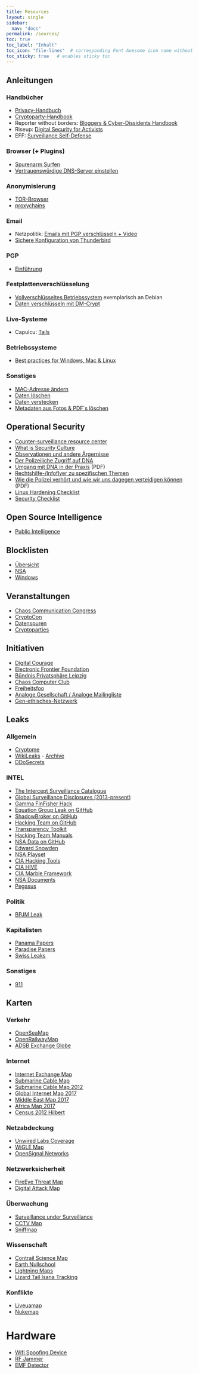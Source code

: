 ```yaml
---
title: Resources
layout: single
sidebar:
  nav: "docs"
permalink: /sources/
toc: true
toc_label: "Inhalt"
toc_icon: "file-lines"  # corresponding Font Awesome icon name without the "fa" prefix
toc_sticky: true   # enables sticky toc
---
```


## Anleitungen

### Handbücher
+ <a href="https://www.privacy-handbuch.de/download/privacy-handbuch.pdf">Privacy-Handbuch</a>
+ <a href="https://www.cryptoparty.in/learn/handbook" target="_blank">Cryptoparty-Handbook</a>
+ Reporter without borders: <a href="http://www.rsf.org/IMG/pdf/Bloggers_Handbook2.pdf">Bloggers & Cyber-Dissidents Handbook</a>
+ Riseup: <a href="https://riseup.net/en/security/resources" target="_blank">Digital Security for Activists</a>
+ EFF: <a href="https://ssd.eff.org/" target="_blank">Surveillance Self-Defense</a>

### Browser (+ Plugins)
+ <a href="https://www.privacy-handbuch.de/handbuch_21.htm" target="_blank">Spurenarm Surfen</a>
+ <a href="https://www.privacy-handbuch.de/handbuch_93.htm" target="_blank">Vertrauenswürdige DNS-Server einstellen</a>

### Anonymisierung
+ <a href="https://www.privacy-handbuch.de/handbuch_24a.htm" target="_blank">TOR-Browser</a>
+ <a href="https://www.privacy-handbuch.de/handbuch_24t.htm" target="_blank">proxychains</a>

### Email
+ Netzpolitik: <a href="https://netzpolitik.org/2013/anleitung-so-verschlusselt-ihr-eure-e-mails-mit-pgp/" target="_blank">Emails mit PGP verschlüsseln + Video</a>
+ <a href="https://www.privacy-handbuch.de/handbuch_31d.htm" target="_blank">Sichere Konfiguration von Thunderbird</a>

### PGP
+ <a href="http://einklich.net/anleitung/pgp2.htm" target="_blank">Einführung </a>

### Festplattenverschlüsselung
+ <a href="https://curius.de/verschluesselung/luks-betriebssystem-verschluesseln/" target="_blank">Vollverschlüsseltes Betriebssystem</a> exemplarisch an Debian
+ <a href="https://www.privacy-handbuch.de/handbuch_37a.htm" target="_blank">Daten verschlüsseln mit DM-Crypt</a>

### Live-Systeme
+ Capulcu: <a href="https://capulcu.blackblogs.org/bandi/" target="_blank">Tails</a>

### Betriebssysteme
+ <a href="https://privacy.sexy">Best practices for Windows, Mac & Linux</a>

### Sonstiges
+ <a href="http://www.easy-network.de/mac-adresse-unter-linux-aendern.html" target="_blank">MAC-Adresse ändern</a>
+ <a href="https://www.privacy-handbuch.de/handbuch_42.htm" target="_blank">Daten löschen</a>
+ <a href="https://www.privacy-handbuch.de/handbuch_41.htm" target="_blank">Daten verstecken</a>
+ <a href="https://www.privacy-handbuch.de/handbuch_43.htm" target="_blank">Metadaten aus Fotos & PDF´s löschen</a>

## Operational Security 

- [Counter-surveillance resource center](https://www.csrc.link/de/)
- [What is Security Culture](https://de.crimethinc.com/2004/11/01/what-is-security-culture)
- [Observationen und andere Ärgernisse](https://librifelis.noblogs.org/post/2022/03/04/broschure-observationen-und-andere-argernisse/)
- [Der Polizeiliche Zugriff auf DNA](https://shop.gen-ethisches-netzwerk.de/broschuere/41-der-polizeiliche-zugriff-auf-dna.html)
- [Umgang mit DNA in der Praxis](https://www.csrc.link/download/umgang-mit-dna-in-der-praxis/umgang-mit-dna-in-der-praxis.pdf) (PDF)
- [Rechtshilfe-/Infoflyer zu spezifischen Themen](https://www.rote-hilfe.de/downloads1/category/3-was-tun-wenn-s-brennt-und-rechtshilfe-infoflyer-zu-spezifischen-themen)
- [Wie die Polizei verhört und wie wir uns dagegen verteidigen können](https://projet-evasions.org/wp-content/uploads/2022/07/220707-PDF-D-web-verhor.pdf) (PDF)
- [Linux Hardening Checklist](https://github.com/trimstray/linux-hardening-checklist)
- [Security Checklist](https://github.com/geeknik/personal-security-checklist)

## Open Source Intelligence

- [Public Intelligence](https://publicintelligence.net)

## Blocklisten

+ [Übersicht](https://firebog.net)
+ [NSA](https://github.com/ProjectZeroDays/NSABlocklist)
+ [Windows](https://github.com/winkler-winsen/microsoft-telemetry-blocklist-BSI-)

## Veranstaltungen

+   <a href="https://www.ccc.de/de/tags/congress" target="_blank">Chaos Communication Congress</a>
+   <a href="https://cryptocon.org/" target="_blank">CryptoCon</a>
+   <a href="http://datenspuren.de/" target="_blank">Datenspuren</a>
+  <a href="https://www.cryptoparty.in/parties/upcoming" target="_blank">Cryptoparties</a>

## Initiativen

+   <a href="https://digitalcourage.de/" target="_blank">Digital Courage</a>
+   <a href="https://www.eff.org/" target="_blank">Electronic Frontier Foundation</a>
+   <a href="https://privatsphaere-leipzig.org/" target="_blank">Bündnis Privatsphäre Leipzig</a>
+   <a href="http://ccc.de/" target="_blank">Chaos Computer Club</a>
+   <a href="https://freiheitsfoo.de/" target="_blank">Freiheitsfoo</a>
+   <a href="http://analoges.org/" target="_blank">Analoge Gesellschaft / Analoge Mailingliste</a>
+   <a href="https://www.gen-ethisches-netzwerk.de">Gen-ethisches-Netzwerk</a>

## Leaks

### Allgemein

- [Cryptome](https://cryptome.org)
- [WikiLeaks](https://wikileaks.org) - [Archive](https://github.com/YetAnotherMorty/wikileaks-database)
- [DDoSecrets](https://ddosecrets.com)

### INTEL

- [The Intercept Surveillance Catalogue](https://theintercept.com/surveillance-catalogue/)
- [Global Surveillance Disclosures (2013-present)](https://en.wikipedia.org/wiki/Global_surveillance_disclosures_(2013%E2%80%93present))
- [Gamma FinFisher Hack](https://netzpolitik.org/2014/gamma-finfisher-hacked-40-gb-of-internal-documents-and-source-code-of-government-malware-published/)
- [Equation Group Leak on GitHub](https://github.com/adamcaudill/EquationGroupLeak)
- [ShadowBroker on GitHub](https://github.com/misterch0c/shadowbroker)
- [Hacking Team on GitHub](https://github.com/hackedteam?tab=repositories)
- [Transparency Toolkit](https://ht.transparencytoolkit.org/)
- [Hacking Team Manuals](https://theintercept.com/2014/10/30/hacking-team/#manuals)
- [NSA Data on GitHub](https://github.com/transparencytoolkit/nsa-data)
- [Edward Snowden](hhttps://github.com/iamcryptoki/snowden-archive)
- [NSA Playset](http://www.nsaplayset.org)
- [CIA Hacking Tools](https://github.com/DonnchaC/cia-hacking-tool-archive)
- [CIA HIVE](https://github.com/infoskirmish/hive)
- [CIA Marble Framework](https://github.com/mzakyz666/WikiLeaks-Marble-CIA)
- [NSA Documents](https://github.com/j3ssie/documents)
- [Pegasus](https://github.com/yt0ng/Pegasus)

### Politik

- [BPJM Leak](https://bpjmleak.neocities.org/)

### Kapitalisten

- [Panama Papers](http://panamapapers.sueddeutsche.de/)
- [Paradise Papers](https://projekte.sueddeutsche.de/paradisepapers/)
- [Swiss Leaks](https://projects.icij.org/swiss-leaks/)

### Sonstiges

- [911](https://github.com/gadsden0/wikileaks-9-11-files)

## Karten

### Verkehr

- [OpenSeaMap](https://map.openseamap.org)
- [OpenRailwayMap](https://www.openrailwaymap.org)
- [ADSB Exchange Globe](https://globe.adsbexchange.com)

### Internet

- [Internet Exchange Map](https://www.internetexchangemap.com)
- [Submarine Cable Map](https://www.submarinecablemap.com/)
- [Submarine Cable Map 2012](http://submarine-cable-map-2012.telegeography.com/)
- [Global Internet Map 2017](http://global-internet-map-2017.telegeography.com)
- [Middle East Map 2017](http://middle-east-map-2017.telegeography.com/)
- [Africa Map 2017](http://africa-map-2017.telegeography.com/)
- [Census 2012 Hilbert](http://census2012.sourceforge.net/hilbert/index.html)

### Netzabdeckung

- [Unwired Labs Coverage](https://unwiredlabs.com/coverage)
- [WiGLE Map](https://wigle.net/map)
- [OpenSignal Networks](https://opensignal.com/networks)

### Netzwerksicherheit

- [FireEye Threat Map](https://www.fireeye.com/cyber-map/threat-map.html)
- [Digital Attack Map](http://www.digitalattackmap.com)

### Überwachung

- [Surveillance under Surveillance](https://sunders.uber.space)
- [CCTV Map](http://cctvmap.binarybase.org/)
- [Sniffmap](http://sniffmap.telcomap.org)

### Wissenschaft

- [Contrail Science Map](http://contrailscience.com/map)
- [Earth Nullschool](https://earth.nullschool.net)
- [Lightning Maps](https://www.lightningmaps.org)
- [Lizard Tail Isana Tracking](http://www.lizard-tail.com/isana/tracking/)

### Konflikte

- [Liveuamap](http://liveuamap.com)
- [Nukemap](http://nuclearsecrecy.com/nukemap/)

# Hardware 

+ <a href="https://github.com/adamhrv/skylift">Wifi Spoofing Device</a>
+ <a href="https://www.ladyada.net/make/wavebubble/">RF Jammer</a>
+ <a href="https://github.com/al1ce23/EMF-Detector">EMF Detector</a>


